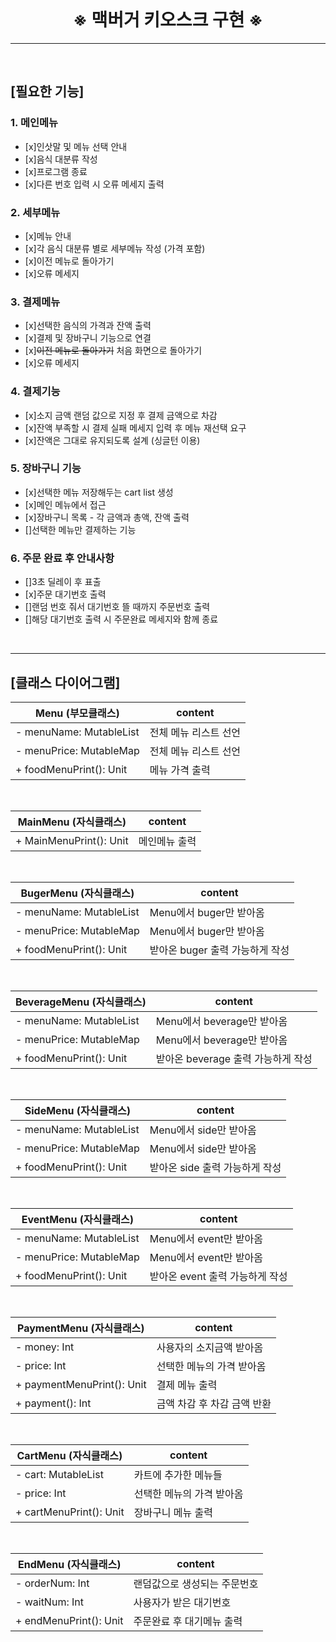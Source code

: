<br>

# <center>※ 맥버거 키오스크 구현 ※</center>
---
<br>

## [필요한 기능]

### 1. 메인메뉴
* [x]인삿말 및 메뉴 선택 안내
* [x]음식 대분류 작성
* [x]프로그램 종료
* [x]다른 번호 입력 시 오류 메세지 출력

### 2. 세부메뉴
* [x]메뉴 안내
* [x]각 음식 대분류 별로 세부메뉴 작성 (가격 포함)
* [x]이전 메뉴로 돌아가기
* [x]오류 메세지

### 3. 결제메뉴
* [x]선택한 음식의 가격과 잔액 출력
* [x]결제 및 장바구니 기능으로 연결
* [x]~~이전 메뉴로 돌아가기~~ 처음 화면으로 돌아가기
* [x]오류 메세지

### 4. 결제기능
* [x]소지 금액 랜덤 값으로 지정 후 결제 금액으로 차감
* [x]잔액 부족할 시 결제 실패 메세지 입력 후 메뉴 재선택 요구
* [x]잔액은 그대로 유지되도록 설계 (싱글턴 이용)

### 5. 장바구니 기능
* [x]선택한 메뉴 저장해두는 cart list 생성
* [x]메인 메뉴에서 접근
* [x]장바구니 목록 - 각 금액과 총액, 잔액 출력
* []선택한 메뉴만 결제하는 기능

### 6. 주문 완료 후 안내사항
* []3초 딜레이 후 표출
* [x]주문 대기번호 출력
* []랜덤 번호 줘서 대기번호 뜰 때까지 주문번호 출력
* []해당 대기번호 출력 시 주문완료 메세지와 함께 종료

<br>

---

## [클래스 다이어그램]
| Menu (부모클래스) | content |
| - | - |
| - menuName: MutableList | 전체 메뉴 리스트 선언 |
| - menuPrice: MutableMap | 전체 메뉴 리스트 선언 |
| + foodMenuPrint(): Unit | 메뉴 가격 출력 |

<br>

| MainMenu (자식클래스) | content |
| - | - |
| + MainMenuPrint(): Unit | 메인메뉴 출력 |

<br>

| BugerMenu (자식클래스) | content |
| - | - |
| - menuName: MutableList | Menu에서 buger만 받아옴 |
| - menuPrice: MutableMap | Menu에서 buger만 받아옴 |
| + foodMenuPrint(): Unit | 받아온 buger 출력 가능하게 작성 |

<br>

| BeverageMenu (자식클래스) | content |
| - | - |
| - menuName: MutableList | Menu에서 beverage만 받아옴 |
| - menuPrice: MutableMap | Menu에서 beverage만 받아옴 |
| + foodMenuPrint(): Unit | 받아온 beverage 출력 가능하게 작성 |
<br>

| SideMenu (자식클래스) | content |
| - | - |
| - menuName: MutableList | Menu에서 side만 받아옴 |
| - menuPrice: MutableMap | Menu에서 side만 받아옴 |
| + foodMenuPrint(): Unit | 받아온 side 출력 가능하게 작성 |
<br>

| EventMenu (자식클래스) | content |
| - | - |
| - menuName: MutableList | Menu에서 event만 받아옴 |
| - menuPrice: MutableMap | Menu에서 event만 받아옴 |
| + foodMenuPrint(): Unit | 받아온 event 출력 가능하게 작성 |

<br>

| PaymentMenu (자식클래스) | content |
| - | - |
| - money: Int | 사용자의 소지금액 받아옴 |
| - price: Int | 선택한 메뉴의 가격 받아옴 |
| + paymentMenuPrint(): Unit | 결제 메뉴 출력 |
| + payment(): Int | 금액 차감 후 차감 금액 반환 |

<br>

| CartMenu (자식클래스) | content |
| - | - |
| - cart: MutableList | 카트에 추가한 메뉴들 |
| - price: Int | 선택한 메뉴의 가격 받아옴 |
| + cartMenuPrint(): Unit | 장바구니 메뉴 출력 |

<br>

| EndMenu (자식클래스) | content |
| - | - |
| - orderNum: Int | 랜덤값으로 생성되는 주문번호 |
| - waitNum: Int | 사용자가 받은 대기번호 |
| + endMenuPrint(): Unit | 주문완료 후 대기메뉴 출력 |

<br>
